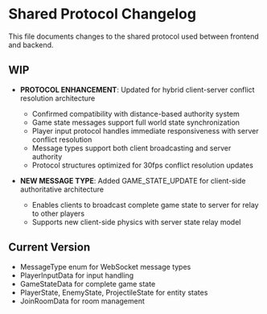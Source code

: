 # Shared Protocol Changelog

This file documents changes to the shared protocol used between frontend and backend.

## WIP

- **PROTOCOL ENHANCEMENT**: Updated for hybrid client-server conflict resolution architecture

  - Confirmed compatibility with distance-based authority system
  - Game state messages support full world state synchronization
  - Player input protocol handles immediate responsiveness with server conflict resolution
  - Message types support both client broadcasting and server authority
  - Protocol structures optimized for 30fps conflict resolution updates

- **NEW MESSAGE TYPE**: Added GAME_STATE_UPDATE for client-side authoritative architecture
  - Enables clients to broadcast complete game state to server for relay to other players
  - Supports new client-side physics with server state relay model

## Current Version

- MessageType enum for WebSocket message types
- PlayerInputData for input handling
- GameStateData for complete game state
- PlayerState, EnemyState, ProjectileState for entity states
- JoinRoomData for room management
